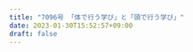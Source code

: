 ```yaml
---
title: "7096号 「体で行う学び」と「頭で行う学び」"
date: 2023-01-30T15:52:57+09:00
draft: false
---
```


```
```

```
```